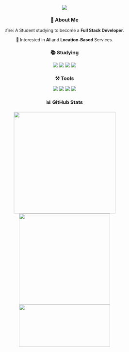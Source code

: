 <div align="center">
  
  <!-- Header -->
  <img src="https://capsule-render.vercel.app/api?type=speech&color=gradient&height=100&section=header&text=Welcome%20to%20Jinacker's%20GitHub!%20🙇‍♂️&fontSize=40"/>
  
  <br/>
  <!-- About Me -->
  <h3>👋 About Me</h3>
  :fire: A Student studying to become a <strong>Full Stack Developer</strong>. 
  
  🎯 Interested in **AI** and **Location-Based** Services.

  
  <!-- Studying -->
  <h3>📚 Studying </h3>
  <img src="https://img.shields.io/badge/React-61DAFB?style=flat-square&logo=React&logoColor=white"/>
  <img src="https://img.shields.io/badge/Typescript-3178C6?style=flat-square&logo=Typescript&logoColor=white"/>
  <img src="https://img.shields.io/badge/Django-092E20?style=flat-square&logo=Django&logoColor=white"/>
  <img src="https://img.shields.io/badge/Node.js-339933?style=flat-square&logo=Node.js&logoColor=white"/>

  <!-- Tools -->
  <h3>⚒️ Tools</h3>
  <img src="https://img.shields.io/badge/MongoDB-47A248?style=flat-square&logo=MongoDB&logoColor=white"/>
  <img src="https://img.shields.io/badge/MySQL-4479A1?style=flat-square&logo=MySQL&logoColor=white"/>
  <img src="https://img.shields.io/badge/QGIS-589632?style=flat-square&logo=QGIS&logoColor=white"/>
  <img src="https://img.shields.io/badge/ARCGIS-2C7AC3?style=flat-square&logo=ARCGIS&logoColor=white"/> 
  
  <!-- GitHub Stats -->
  <h3>📊 GitHub Stats</h3>
  <img src="https://github-readme-stats.vercel.app/api?username=Jinacker&show_icons=true&theme=default" width="335"/>
  <img src="https://github-readme-stats.vercel.app/api/top-langs/?username=Jinacker&layout=compact&theme=default" width="300"/>
<a href="https://www.gitanimals.org/en_US?utm_medium=image&utm_source=Jinacker&utm_content=farm">
<img
  src="https://render.gitanimals.org/farms/Jinacker"
  width="300"
  height="140"
/>
</a>
</div>
